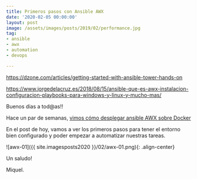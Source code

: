 ```yaml
---
title: Primeros pasos con Ansible AWX
date: '2020-02-05 00:00:00'
layout: post
image: /assets/images/posts/2019/02/performance.jpg
tag:
- ansible
- awx
- automation
- devops

---
```


https://dzone.com/articles/getting-started-with-ansible-tower-hands-on

https://www.jorgedelacruz.es/2018/08/15/ansible-que-es-awx-instalacion-configuracion-playbooks-para-windows-y-linux-y-mucho-mas/

Buenos dias a tod@as!!

Hace un par de semanas, [vimos cómo desplegar ansible AWX sobre Docker](https://miquelmariano.github.io/2020/01/15/instalacion-ansible-awx-docker-centos7/)

En el post de hoy, vamos a ver los primeros pasos para tener el entorno bien configurado y poder empezar a automatizar nuestras tareas.

![awx-01]({{ site.imagesposts2020 }}/02/awx-01.png){: .align-center}

Un saludo!

Miquel.


